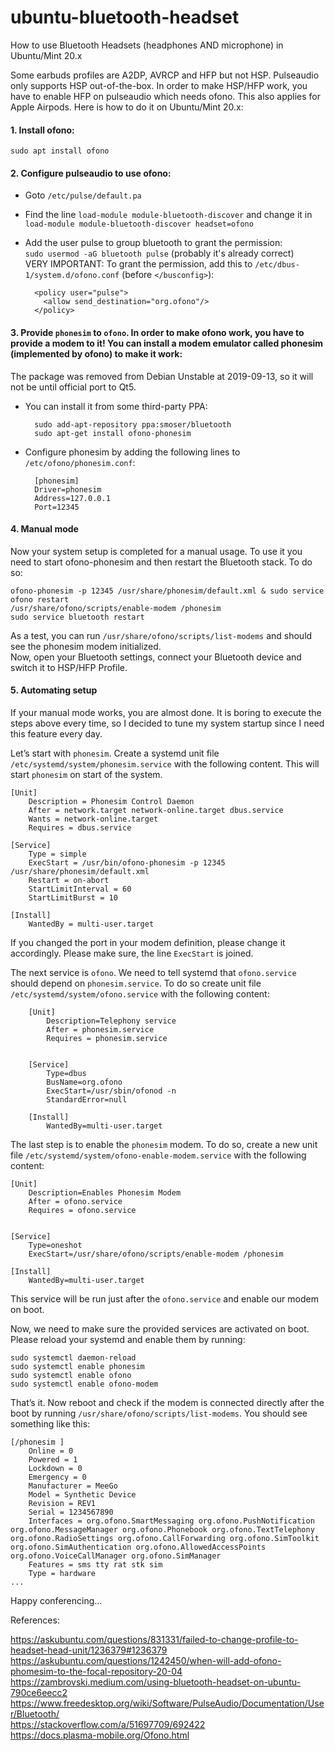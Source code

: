 # ubuntu-bluetooth-headset
How to use Bluetooth Headsets (headphones AND microphone) in Ubuntu/Mint 20.x

Some earbuds profiles are A2DP, AVRCP and HFP but not HSP. Pulseaudio only supports HSP out-of-the-box. In order to make HSP/HFP work, you have to enable HFP on pulseaudio which needs ofono. This also applies for Apple Airpods. Here is how to do it on Ubuntu/Mint 20.x:

#### 1. Install ofono:
    sudo apt install ofono
#### 2. Configure pulseaudio to use ofono:
- Goto `/etc/pulse/default.pa`  
- Find the line `load-module module-bluetooth-discover` and change it in `load-module module-bluetooth-discover headset=ofono`
- Add the user pulse to group bluetooth to grant the permission:  
`sudo usermod -aG bluetooth pulse` (probably it's already correct)  
VERY IMPORTANT: To grant the permission, add this to `/etc/dbus-1/system.d/ofono.conf` (before `</busconfig>`):

        <policy user="pulse">  
          <allow send_destination="org.ofono"/>  
        </policy>

#### 3. Provide `phonesim` to `ofono`. In order to make ofono work, you have to provide a modem to it! You can install a modem emulator called phonesim (implemented by ofono) to make it work:
The package was removed from Debian Unstable at 2019-09-13, so it will not be until official port to Qt5.
- You can install it from some third-party PPA:

        sudo add-apt-repository ppa:smoser/bluetooth
        sudo apt-get install ofono-phonesim
- Configure phonesim by adding the following lines to `/etc/ofono/phonesim.conf`:

        [phonesim]
        Driver=phonesim
        Address=127.0.0.1
        Port=12345
        
#### 4. Manual mode  
Now your system setup is completed for a manual usage. To use it you need to start ofono-phonesim and then restart the Bluetooth stack. To do so:

    ofono-phonesim -p 12345 /usr/share/phonesim/default.xml & sudo service ofono restart
    /usr/share/ofono/scripts/enable-modem /phonesim
    sudo service bluetooth restart
As a test, you can run `/usr/share/ofono/scripts/list-modems` and should see the phonesim modem initialized.  
Now, open your Bluetooth settings, connect your Bluetooth device and switch it to HSP/HFP Profile.
#### 5. Automating setup
If your manual mode works, you are almost done. It is boring to execute the steps above every time, so I decided to tune my system startup since I need this feature every day.

Let’s start with `phonesim`. Create a systemd unit file `/etc/systemd/system/phonesim.service` with the following content. This will start `phonesim` on start of the system.

    [Unit]
        Description = Phonesim Control Daemon
        After = network.target network-online.target dbus.service
        Wants = network-online.target
        Requires = dbus.service
  
    [Service]
        Type = simple
        ExecStart = /usr/bin/ofono-phonesim -p 12345 /usr/share/phonesim/default.xml
        Restart = on-abort
        StartLimitInterval = 60
        StartLimitBurst = 10
  
    [Install]
        WantedBy = multi-user.target
If you changed the port in your modem definition, please change it accordingly. Please make sure, the line `ExecStart` is joined.

The next service is `ofono`. We need to tell systemd that `ofono.service` should depend on `phonesim.service`. To do so create unit file `/etc/systemd/system/ofono.service` with the following content:

        [Unit]
            Description=Telephony service
            After = phonesim.service
            Requires = phonesim.service


        [Service]
            Type=dbus
            BusName=org.ofono
            ExecStart=/usr/sbin/ofonod -n
            StandardError=null

        [Install]
            WantedBy=multi-user.target
The last step is to enable the `phonesim` modem. To do so, create a new unit file `/etc/systemd/system/ofono-enable-modem.service` with the following content:

    [Unit]
        Description=Enables Phonesim Modem
        After = ofono.service
        Requires = ofono.service


    [Service]
        Type=oneshot
        ExecStart=/usr/share/ofono/scripts/enable-modem /phonesim

    [Install]
        WantedBy=multi-user.target
This service will be run just after the `ofono.service` and enable our modem on boot.

Now, we need to make sure the provided services are activated on boot. Please reload your systemd and enable them by running:

    sudo systemctl daemon-reload
    sudo systemctl enable phonesim
    sudo systemctl enable ofono
    sudo systemctl enable ofono-modem
That’s it. Now reboot and check if the modem is connected directly after the boot by running `/usr/share/ofono/scripts/list-modems`. You should see something like this:

    [/phonesim ]
        Online = 0
        Powered = 1
        Lockdown = 0
        Emergency = 0
        Manufacturer = MeeGo
        Model = Synthetic Device
        Revision = REV1
        Serial = 1234567890
        Interfaces = org.ofono.SmartMessaging org.ofono.PushNotification org.ofono.MessageManager org.ofono.Phonebook org.ofono.TextTelephony org.ofono.RadioSettings org.ofono.CallForwarding org.ofono.SimToolkit org.ofono.SimAuthentication org.ofono.AllowedAccessPoints org.ofono.VoiceCallManager org.ofono.SimManager 
        Features = sms tty rat stk sim 
        Type = hardware
    ...

Happy conferencing…

References:

https://askubuntu.com/questions/831331/failed-to-change-profile-to-headset-head-unit/1236379#1236379  
https://askubuntu.com/questions/1242450/when-will-add-ofono-phomesim-to-the-focal-repository-20-04
https://zambrovski.medium.com/using-bluetooth-headset-on-ubuntu-790ce6eecc2  
https://www.freedesktop.org/wiki/Software/PulseAudio/Documentation/User/Bluetooth/  
https://stackoverflow.com/a/51697709/692422  
https://docs.plasma-mobile.org/Ofono.html
